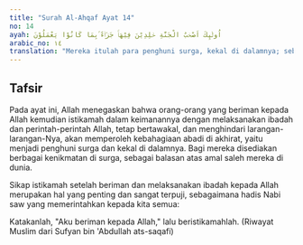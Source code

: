```yaml
---
title: "Surah Al-Ahqaf Ayat 14"
no: 14
ayah: اُولٰۤىِٕكَ اَصْحٰبُ الْجَنَّةِ خٰلِدِيْنَ فِيْهَاۚ جَزَاۤءً ۢبِمَا كَانُوْا يَعْمَلُوْنَ 
arabic_no: ١٤
translation: "Mereka itulah para penghuni surga, kekal di dalamnya; sebagai balasan atas apa yang telah mereka kerjakan. "
---
```


## Tafsir

Pada ayat ini, Allah menegaskan bahwa orang-orang yang beriman kepada Allah kemudian istikamah dalam keimanannya dengan melaksanakan ibadah dan perintah-perintah Allah, tetap bertawakal, dan menghindari larangan-larangan-Nya, akan memperoleh kebahagiaan abadi di akhirat, yaitu menjadi penghuni surga dan kekal di dalamnya. Bagi mereka disediakan berbagai kenikmatan di surga, sebagai balasan atas amal saleh mereka di dunia.

Sikap istikamah setelah beriman dan melaksanakan ibadah kepada Allah merupakan hal yang penting dan sangat terpuji, sebagaimana hadis Nabi saw yang memerintahkan kepada kita semua:

Katakanlah, "Aku beriman kepada Allah," lalu beristikamahlah. (Riwayat Muslim dari Sufyan bin 'Abdullah ats-saqafi)